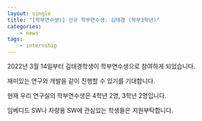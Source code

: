```yaml
---
layout: single
title: "[학부연수생)] 신규 학부연수생: 김태경 (학부3학년)"
categories: 
    - news
tags: 
    - internship
---
```


2022년 3월 14일부터 김태경학생이 학부연수생으로 참여하게 되었습니다.

재미있는 연구와 개발을 같이 진행할 수 있기를 기대합니다.

현재 우리 연구실의 학부연수생은 4학년 2명, 3학년 2명입니다.

임베디드 SW나 차량용 SW에 관심있는 학생들은 지원부탁합니다.
